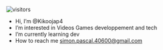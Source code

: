 ![visitors](https://vbr.wocr.tk/badge?page_id=Kikoojap4.Kikoojap4&color=00cf00)

-  Hi, I’m @Kikoojap4
-  I’m interested in Videos Games developpement and tech
-  I’m currently learning dev
-  How to reach me simon.pascal.40600@gmail.com

<!---
Kikoojap4/Kikoojap4 is a ✨ special ✨ repository because its `README.md` (this file) appears on your GitHub profile.
You can click the Preview link to take a look at your changes.
--->
